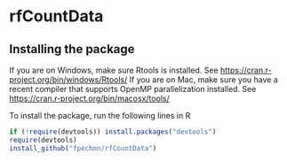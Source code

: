 # rfCountData

## Installing the package
If you are on Windows, make sure Rtools is installed. See https://cran.r-project.org/bin/windows/Rtools/
If you are on Mac, make sure you have a recent compiler that supports OpenMP parallelization installed. See https://cran.r-project.org/bin/macosx/tools/



To install the package, run the following lines in R

``` r
if (!require(devtools)) install.packages("devtools")
require(devtools)
install_github("fpechon/rfCountData")
```

